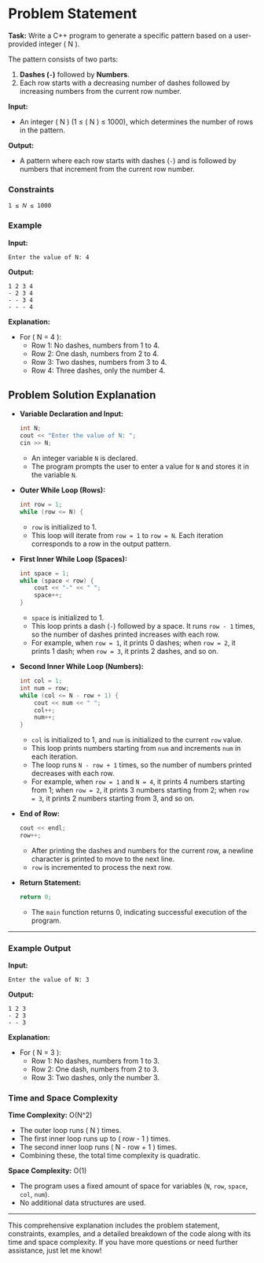 # Problem Statement

**Task:** Write a C++ program to generate a specific pattern based on a user-provided integer \( N \). 

The pattern consists of two parts:
1. **Dashes (`-`)** followed by **Numbers**.
2. Each row starts with a decreasing number of dashes followed by increasing numbers from the current row number.

**Input:** 
- An integer \( N \) (1 ≤ \( N \) ≤ 1000), which determines the number of rows in the pattern.

**Output:** 
- A pattern where each row starts with dashes (`-`) and is followed by numbers that increment from the current row number.

### Constraints

`1 ≤ 𝑁 ≤ 1000 `

### Example

**Input:**
```
Enter the value of N: 4
```

**Output:**
```
1 2 3 4 
- 2 3 4 
- - 3 4 
- - - 4
``` 

**Explanation:**
- For \( N = 4 \):
  - Row 1: No dashes, numbers from 1 to 4.
  - Row 2: One dash, numbers from 2 to 4.
  - Row 3: Two dashes, numbers from 3 to 4.
  - Row 4: Three dashes, only the number 4.

## Problem Solution Explanation 

-  **Variable Declaration and Input:**
    
    ```cpp
    int N;
    cout << "Enter the value of N: ";
    cin >> N;
    ``` 
    
    -   An integer variable `N` is declared.
    -   The program prompts the user to enter a value for `N` and stores it in the variable `N`.

-  **Outer While Loop (Rows):**
    
    ```cpp
    int row = 1;
    while (row <= N) { 
    ``` 
    
    -   `row` is initialized to 1.
    -   This loop will iterate from `row = 1` to `row = N`. Each iteration corresponds to a row in the output pattern.

-  **First Inner While Loop (Spaces):**
    
    ```cpp
    int space = 1;
    while (space < row) {
        cout << "-" << " ";
        space++;
    }
    ``` 
    
    -   `space` is initialized to 1.
    -   This loop prints a dash (`-`) followed by a space. It runs `row - 1` times, so the number of dashes printed increases with each row.
    -   For example, when `row = 1`, it prints 0 dashes; when `row = 2`, it prints 1 dash; when `row = 3`, it prints 2 dashes, and so on.

- **Second Inner While Loop (Numbers):**
    
    ```cpp
    int col = 1;
    int num = row;
    while (col <= N - row + 1) {
        cout << num << " ";
        col++;
        num++;
    }
    ``` 
    
    -   `col` is initialized to 1, and `num` is initialized to the current `row` value.
    -   This loop prints numbers starting from `num` and increments `num` in each iteration.
    -   The loop runs `N - row + 1` times, so the number of numbers printed decreases with each row.
    -   For example, when `row = 1` and `N = 4`, it prints 4 numbers starting from 1; when `row = 2`, it prints 3 numbers starting from 2; when `row = 3`, it prints 2 numbers starting from 3, and so on.

- **End of Row:**
    
    ```cpp
    cout << endl;
    row++;
    ``` 
    
    -   After printing the dashes and numbers for the current row, a newline character is printed to move to the next line.
    -   `row` is incremented to process the next row.

-  **Return Statement:**
    
    ```cpp
    return 0;
    ``` 
    
    -   The `main` function returns 0, indicating successful execution of the program.

---

### Example Output

**Input:**
```
Enter the value of N: 3
```

**Output:**
```
1 2 3 
- 2 3 
- - 3
``` 

**Explanation:** 
- For \( N = 3 \):
  - Row 1: No dashes, numbers from 1 to 3.
  - Row 2: One dash, numbers from 2 to 3.
  - Row 3: Two dashes, only the number 3.



### Time and Space Complexity

**Time Complexity:**  O(N^2)
- The outer loop runs ( N ) times.
- The first inner loop runs up to ( row - 1 ) times.
- The second inner loop runs ( N - row + 1 ) times.
- Combining these, the total time complexity is quadratic.

**Space Complexity:**  O(1)
- The program uses a fixed amount of space for variables (`N`, `row`, `space`, `col`, `num`).
- No additional data structures are used.

---

This comprehensive explanation includes the problem statement, constraints, examples, and a detailed breakdown of the code along with its time and space complexity. If you have more questions or need further assistance, just let me know!
